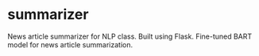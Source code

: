 # summarizer
News article summarizer for NLP class.
Built using Flask.
Fine-tuned BART model for news article summarization. 
